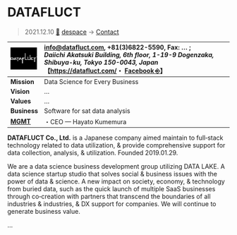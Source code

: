 # DATAFLUCT
> 2021.12.10 [🚀](../../index/index.md) [despace](../index.md) → [Contact](../contact.md)

|[![](../f/contact/d/datafluct_logo1_thumb.webp)](../f/contact/d/datafluct_logo1.webp)|<info@datafluct.com>, +81(3)6822-5590, Fax: … ;<br> *Daiichi Akatsuki Building, 6th floor, 1-19-9 Dogenzaka, Shibuya-ku, Tokyo 150-0043, Japan*<br> 【<https://datafluct.com/>・ [Facebook ⎆](https://www.facebook.com/datafluct/)】|
|:--|:--|
|**Mission**|Data Science for Every Business|
|**Vision**|…|
|**Values**|…|
|**Business**|Software for sat data analysis|
|**[MGMT](../mgmt.md)**|・CEO — Hayato Kumemura|

**DATAFLUCT Co., Ltd.** is a Japanese company aimed maintain to full‑stack technology related to data utilization, & provide comprehensive support for data collection, analysis, & utilization. Founded 2019.01.29.

We are a data science business development group utilizing DATA LAKE. A data science startup studio that solves social & business issues with the power of data & science. A new impact on society, economy, & technology from buried data, such as the quick launch of multiple SaaS businesses through co‑creation with partners that transcend the boundaries of all industries & industries, & DX support for companies. We will continue to generate business value.

<p style="page-break-after:always"> </p>

…
